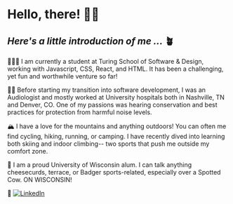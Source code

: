 # Hello, there! 👋🏼

## *Here's a little introduction of me ...* 🪴

👩🏼‍💻 I am currently a student at Turing School of Software & Design, working with Javascript, CSS, React, and HTML. It has been a challenging, yet fun and worthwhile venture so far! 

🦻🏼 Before starting my transition into software development, I was an Audiologist and mostly worked at University hospitals both in Nashville, TN and Denver, CO. One of my passions was hearing conservation and best practices for protection from harmful noise levels. 

🏔️ I have a love for the mountains and anything outdoors! You can often me find cycling, hiking, running, or camping. I have recently dived into learning both skiing and indoor climbing-- two sports that push me outside my comfort zone. 

🦡 I am a proud University of Wisconsin alum. I can talk anything cheesecurds, terrace, or Badger sports-related, especially over a Spotted Cow. ON WISCONSIN!

🌟 [![LinkedIn](https://img.shields.io/badge/LinkedIn-blue)](https://www.linkedin.com/in/kelleyej/)

